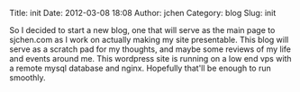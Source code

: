 Title: init
Date: 2012-03-08 18:08
Author: jchen
Category: blog
Slug: init

So I decided to start a new blog, one that will serve as the main page
to sjchen.com as I work on actually making my site presentable. This
blog will serve as a scratch pad for my thoughts, and maybe some reviews
of my life and events around me. This wordpress site is running on a low
end vps with a remote mysql database and nginx. Hopefully that'll be
enough to run smoothly.
